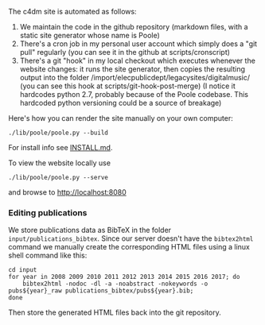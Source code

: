 
The c4dm site is automated as follows:

1. We maintain the code in the github repository (markdown files, with a static site generator whose name is Poole)
2. There's a cron job in my personal user account which simply does a "git pull" regularly (you can see it in the github at scripts/cronscript)
3. There's a git "hook" in my local checkout which executes whenever the website changes: it runs the site generator, then copies the resulting output into the folder /import/elecpublicdept/legacysites/digitalmusic/ (you can see this hook at scripts/git-hook-post-merge)
    (I notice it hardcodes python 2.7, probably because of the Poole codebase. This hardcoded python versioning could be a source of breakage) 


Here's how you can render the site manually on your own computer:

	./lib/poole/poole.py --build

For install info see [INSTALL.md](INSTALL.md).

To view the website locally use

	./lib/poole/poole.py --serve

and browse to [http://localhost:8080](http://localhost:8080)


### Editing publications

We store publications data as BibTeX in the folder `input/publications_bibtex`. Since our server doesn't have the `bibtex2html` command we manually create the corresponding HTML files using a linux shell command like this:

	cd input
	for year in 2008 2009 2010 2011 2012 2013 2014 2015 2016 2017; do
		bibtex2html -nodoc -dl -a -noabstract -nokeywords -o pubs${year}_raw publications_bibtex/pubs${year}.bib;
	done

Then store the generated HTML files back into the git repository.
